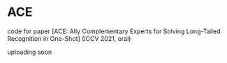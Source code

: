 # ACE
code for paper [ACE: Ally Complementary Experts for Solving Long-Tailed Recognition in One-Shot] (ICCV 2021, oral)

uploading soon

